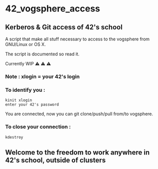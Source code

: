 # 42_vogsphere_access
## Kerberos &amp; Git access of 42's school

A script that make all stuff necessary to access to the vogsphere from GNU/Linux or OS X.

The script is documented so read it.

Currently WIP ⚠️ ⚠️ ⚠️

### Note : xlogin = your 42's login

### To identify you :

    kinit xlogin
    enter your 42's password

You are connected, now you can git clone/push/pull from/to vogsphere.

### To close your connection :

    kdestroy

## Welcome to the freedom to work anywhere in 42's school, outside of clusters
